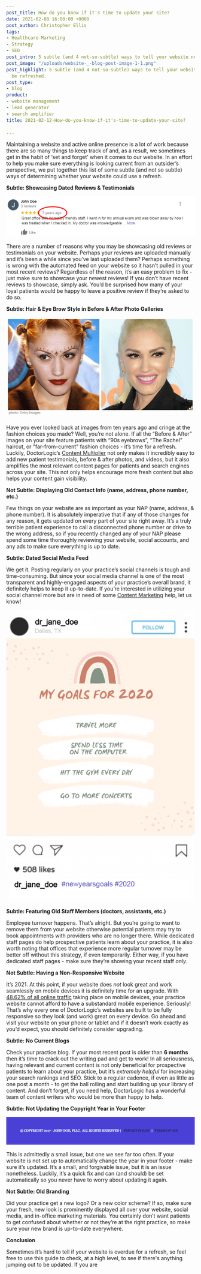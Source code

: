 ```yaml
---
post_title: How do you know if it's time to update your site?
date: 2021-02-08 16:00:00 +0000
post_author: Christopher Ellis
tags:
- Healthcare-Marketing
- Strategy
- SEO
post_intro: 5 subtle (and 4 not-so-subtle) ways to tell your website needs to be refreshed.
post_image: "/uploads/website-_-blog-post-image-1-1.png"
post_highlight: 5 subtle (and 4 not-so-subtle) ways to tell your website needs to
  be refreshed.
post_type:
- blog
product:
- website management
- lead generator
- search amplifier
title: 2021-02-12-How-do-you-know-if-it's-time-to-update-your-site?

---
```

Maintaining a website and active online presence is a lot of work because there are so many things to keep track of and, as a result, we sometimes get in the habit of ‘set and forget’ when it comes to our website. In an effort to help you make sure everything is looking current from an outsider’s perspective, we put together this list of some subtle (and not so subtle) ways of determining whether your website could use a refresh.

**Subtle: Showcasing Dated Reviews & Testimonials**

![](/uploads/john-doe-review.png)

There are a number of reasons why you may be showcasing old reviews or testimonials on your website. Perhaps your reviews are uploaded manually and it’s been a while since you’ve last uploaded them? Perhaps something is wrong with the automated feed on your website so it hasn’t pulled in your most recent reviews? Regardless of the reason, it’s an easy problem to fix - just make sure to showcase your newest reviews! If you don’t have recent reviews to showcase, simply ask. You’d be surprised how many of your loyal patients would be happy to leave a positive review if they’re asked to do so.

**Subtle: Hair & Eye Brow Style in Before & After Photo Galleries**

![](/uploads/getty-images-1.png)

Have you ever looked back at images from ten years ago and cringe at the fashion choices you made? Well, you’re not alone. If all the “Before & After” images on your site feature patients with “90s eyebrows”, “The Rachel” haircut, or "far-from-current" fashion choices - it’s time for a refresh. Luckily, DoctorLogic’s [Content Multiplier](https://kcf-bt5b1aiujg.instant.forestry.io/medical-website-content-multiplier/) not only makes it incredibly easy to add new patient testimonials, before & after photos, and videos, but it also amplifies the most relevant content pages for patients and search engines across your site. This not only helps encourage more fresh content but also helps your content gain visibility.

**Not Subtle: Displaying Old Contact Info (name, address, phone number, etc.)**

Few things on your website are as important as your NAP (name, address, & phone number). It is absolutely imperative that if any of those changes for any reason, it gets updated on every part of your site right away. It’s a truly terrible patient experience to call a disconnected phone number or drive to the wrong address, so if you recently changed any of your NAP please spend some time thoroughly reviewing your website, social accounts, and any ads to make sure everything is up to date.

**Subtle: Dated Social Media Feed**

We get it. Posting regularly on your practice’s social channels is tough and time-consuming. But since your social media channel is one of the most transparent and highly-engaged aspects of your practice’s overall brand, it definitely helps to keep it up-to-date. If you’re interested in utilizing your social channel more but are in need of some [Content Marketing](https://doctorlogic.com/growth-accelerators/healthcare-content-marketing) help, let us know!

![](/uploads/2020-ig-post.png)

**Subtle: Featuring Old Staff Members (doctors, assistants, etc.)**

Employee turnover happens. That’s alright. But you’re going to want to remove them from your website otherwise potential patients may try to book appointments with providers who are no longer there. While dedicated staff pages do help prospective patients learn about your practice, it is also worth noting that offices that experience more regular turnover may be better off without this strategy, if even temporarily. Either way, if you have dedicated staff pages - make sure they’re showing your recent staff _only_.

**Not Subtle: Having a Non-Responsive Website**

It’s 2021. At this point, if your website does _not_ look great and work seamlessly on mobile devices it is definitely time for an upgrade. With [48.62% of all online traffic](https://gs.statcounter.com/platform-market-share/desktop-mobile-tablet/worldwide) taking place on mobile devices, your practice website cannot afford to have a substandard mobile experience. Seriously! That’s why every one of DoctorLogic’s websites are built to be fully responsive so they look (and work) great on every device. Go ahead and visit your website on your phone or tablet and if it doesn’t work exactly as you’d expect, you should definitely consider upgrading.

**Subtle: No Current Blogs**

Check your practice blog. If your most recent post is older than **6 months** then it’s time to crack out the writing pad and get to work! In all seriousness, having relevant and current content is not only beneficial for prospective patients to learn about your practice, but it’s _extremely helpful_ for increasing your search rankings and SEO. Stick to a regular cadence, if even as little as one post a month - to get the ball rolling and start building up your library of content. And don’t forget, if you need help, DoctorLogic has a wonderful team of content writers who would be more than happy to help.

**Subtle: Not Updating the Copyright Year in Your Footer**

![](/uploads/old-footer-1.png)

This is admittedly a small issue, but one we see far too often. If your website is not set up to automatically change the year in your footer - make sure it’s updated. It’s a small, and forgivable issue, but it is an issue nonetheless. Luckily, it’s a quick fix and can (and should) be set automatically so you never have to worry about updating it again.

**Not Subtle: Old Branding**

Did your practice get a new logo? Or a new color scheme? If so, make sure your fresh, new look is prominently displayed all over your website, social media, and in-office marketing materials. You certainly don’t want patients to get confused about whether or not they’re at the right practice, so make sure your new brand is up-to-date everywhere.

**Conclusion**

Sometimes it’s hard to tell if your website is overdue for a refresh, so feel free to use this guide to check, at a high level, to see if there's anything jumping out to be updated. If you are 